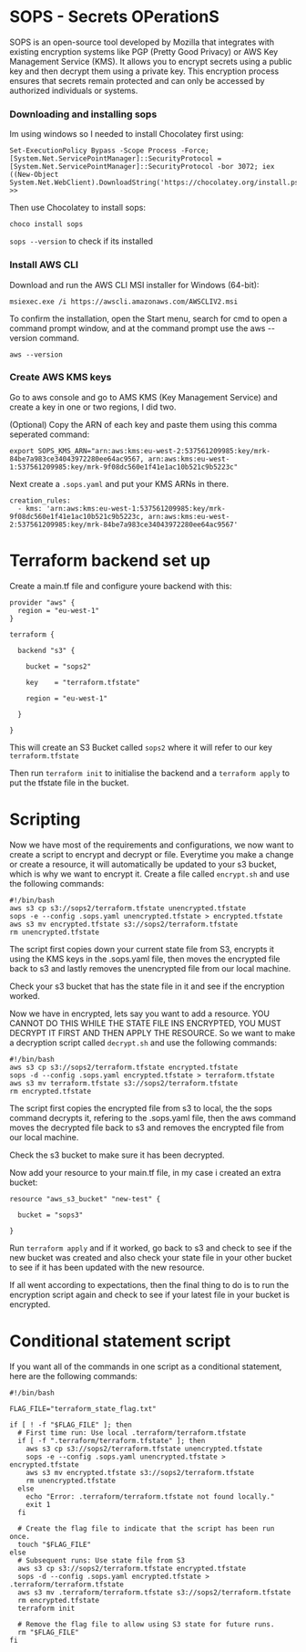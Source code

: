 # SOPS - Secrets OPerationS

SOPS is an open-source tool developed by Mozilla that integrates with existing encryption systems like PGP (Pretty Good Privacy) or AWS Key Management Service (KMS). It allows you to encrypt secrets using a public key and then decrypt them using a private key. This encryption process ensures that secrets remain protected and can only be accessed by authorized individuals or systems.

### Downloading and installing sops
Im using windows so I needed to install Chocolatey first using:

```
Set-ExecutionPolicy Bypass -Scope Process -Force; [System.Net.ServicePointManager]::SecurityProtocol = [System.Net.ServicePointManager]::SecurityProtocol -bor 3072; iex ((New-Object System.Net.WebClient).DownloadString('https://chocolatey.org/install.ps1'))
>> 
```

Then use Chocolatey to install sops:

```choco install sops```

```sops --version``` to check if its installed

### Install AWS CLI

Download and run the AWS CLI MSI installer for Windows (64-bit):

```msiexec.exe /i https://awscli.amazonaws.com/AWSCLIV2.msi```

To confirm the installation, open the Start menu, search for cmd to open a command prompt window, and at the command prompt use the aws --version command.

```aws --version```

### Create AWS KMS keys

Go to aws console and go to AMS KMS (Key Management Service) and create a key in one or two regions, I did two.

(Optional) Copy the ARN of each key and paste them using this comma seperated command:

```
export SOPS_KMS_ARN="arn:aws:kms:eu-west-2:537561209985:key/mrk-84be7a983ce34043972280ee64ac9567, arn:aws:kms:eu-west-1:537561209985:key/mrk-9f08dc560e1f41e1ac10b521c9b5223c"
```

Next create a ```.sops.yaml``` and put your KMS ARNs in there.

```
creation_rules:
  - kms: 'arn:aws:kms:eu-west-1:537561209985:key/mrk-9f08dc560e1f41e1ac10b521c9b5223c, arn:aws:kms:eu-west-2:537561209985:key/mrk-84be7a983ce34043972280ee64ac9567'

```

# Terraform backend set up

Create a main.tf file and configure youre backend with this:

```
provider "aws" {
  region = "eu-west-1"
}

terraform {

  backend "s3" {

    bucket = "sops2"

    key    = "terraform.tfstate"

    region = "eu-west-1"

  }

}
```
This will create an S3 Bucket called `sops2` where it will refer to our key `terraform.tfstate`

Then run ```terraform init``` to initialise the backend and a ```terraform apply``` to put the tfstate file in the bucket.

# Scripting

Now we have most of the requirements and configurations, we now want to create a script to encrypt and decrypt or file. Everytime you make a change or create a resource, it will automatically be updated to your s3 bucket, which is why we want to encrypt it. Create a file called `encrypt.sh` and use the following commands:

```
#!/bin/bash
aws s3 cp s3://sops2/terraform.tfstate unencrypted.tfstate
sops -e --config .sops.yaml unencrypted.tfstate > encrypted.tfstate
aws s3 mv encrypted.tfstate s3://sops2/terraform.tfstate
rm unencrypted.tfstate
```

The script first copies down your current state file from S3, encrypts it using the KMS keys in the .sops.yaml file, then moves the encrypted file back to s3 and lastly removes the unencrypted file from our local machine.

Check your s3 bucket that has the state file in it and see if the encryption worked.

Now we have in encrypted, lets say you want to add a resource. YOU CANNOT DO THIS WHILE THE STATE FILE INS ENCRYPTED, YOU MUST DECRYPT IT FIRST AND THEN APPLY THE RESOURCE. So we want to make a decryption script called `decrypt.sh` and use the following commands:

```
#!/bin/bash
aws s3 cp s3://sops2/terraform.tfstate encrypted.tfstate
sops -d --config .sops.yaml encrypted.tfstate > terraform.tfstate
aws s3 mv terraform.tfstate s3://sops2/terraform.tfstate
rm encrypted.tfstate
```

The script first copies the encrypted file from s3 to local, the the sops command decrypts it, refering to the .sops.yaml file, then the aws command moves the decrypted file back to s3 and removes the encrypted file from our local machine.

Check the s3 bucket to make sure it has been decrypted.

Now add your resource to your main.tf file, in my case i created an extra bucket:

```
resource "aws_s3_bucket" "new-test" {
    
  bucket = "sops3"
  
}
```

Run ```terraform apply``` and if it worked, go back to s3 and check to see if the new bucket was created and also check your state file in your other bucket to see if it has been updated with the new resource.

If all went according to expectations, then the final thing to do is to run the encryption script again and check to see if your latest file in your bucket is encrypted.

# Conditional statement script

If you want all of the commands in one script as a conditional statement, here are the following commands:

```
#!/bin/bash

FLAG_FILE="terraform_state_flag.txt"

if [ ! -f "$FLAG_FILE" ]; then
  # First time run: Use local .terraform/terraform.tfstate
  if [ -f ".terraform/terraform.tfstate" ]; then
    aws s3 cp s3://sops2/terraform.tfstate unencrypted.tfstate
    sops -e --config .sops.yaml unencrypted.tfstate > encrypted.tfstate
    aws s3 mv encrypted.tfstate s3://sops2/terraform.tfstate
    rm unencrypted.tfstate
  else
    echo "Error: .terraform/terraform.tfstate not found locally."
    exit 1
  fi

  # Create the flag file to indicate that the script has been run once.
  touch "$FLAG_FILE"
else
  # Subsequent runs: Use state file from S3
  aws s3 cp s3://sops2/terraform.tfstate encrypted.tfstate
  sops -d --config .sops.yaml encrypted.tfstate > .terraform/terraform.tfstate
  aws s3 mv .terraform/terraform.tfstate s3://sops2/terraform.tfstate
  rm encrypted.tfstate
  terraform init

  # Remove the flag file to allow using S3 state for future runs.
  rm "$FLAG_FILE"
fi
```